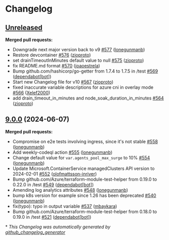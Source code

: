 # Changelog

## [Unreleased](https://github.com/Azure/terraform-azurerm-aks/tree/HEAD)

**Merged pull requests:**

- Downgrade next major version back to v9 [\#577](https://github.com/Azure/terraform-azurerm-aks/pull/577) ([lonegunmanb](https://github.com/lonegunmanb))
- Restore devcontainer [\#576](https://github.com/Azure/terraform-azurerm-aks/pull/576) ([zioproto](https://github.com/zioproto))
- set drainTimeoutInMinutes default value to null [\#575](https://github.com/Azure/terraform-azurerm-aks/pull/575) ([zioproto](https://github.com/zioproto))
- fix README.md format [\#570](https://github.com/Azure/terraform-azurerm-aks/pull/570) ([joaoestrela](https://github.com/joaoestrela))
- Bump github.com/hashicorp/go-getter from 1.7.4 to 1.7.5 in /test [\#569](https://github.com/Azure/terraform-azurerm-aks/pull/569) ([dependabot[bot]](https://github.com/apps/dependabot))
- Start new Changelog file for v10 [\#567](https://github.com/Azure/terraform-azurerm-aks/pull/567) ([zioproto](https://github.com/zioproto))
- fixed inaccurate variable descriptions for azure cni in overlay mode [\#566](https://github.com/Azure/terraform-azurerm-aks/pull/566) ([Xelef2000](https://github.com/Xelef2000))
- add drain\_timeout\_in\_minutes and node\_soak\_duration\_in\_minutes [\#564](https://github.com/Azure/terraform-azurerm-aks/pull/564) ([zioproto](https://github.com/zioproto))

## [9.0.0](https://github.com/Azure/terraform-azurerm-aks/tree/9.0.0) (2024-06-07)

**Merged pull requests:**

- Compromise on e2e tests involving ingress, since it's not stable [\#558](https://github.com/Azure/terraform-azurerm-aks/pull/558) ([lonegunmanb](https://github.com/lonegunmanb))
- Add weekly-codeql action [\#555](https://github.com/Azure/terraform-azurerm-aks/pull/555) ([lonegunmanb](https://github.com/lonegunmanb))
- Change default value for `var.agents_pool_max_surge` to 10% [\#554](https://github.com/Azure/terraform-azurerm-aks/pull/554) ([lonegunmanb](https://github.com/lonegunmanb))
- Update Microsoft.ContainerService managedClusters API version to 2024-02-01 [\#552](https://github.com/Azure/terraform-azurerm-aks/pull/552) ([olofmattsson-inriver](https://github.com/olofmattsson-inriver))
- Bump github.com/Azure/terraform-module-test-helper from 0.19.0 to 0.22.0 in /test [\#549](https://github.com/Azure/terraform-azurerm-aks/pull/549) ([dependabot[bot]](https://github.com/apps/dependabot))
- Amending log analytics attributes [\#548](https://github.com/Azure/terraform-azurerm-aks/pull/548) ([lonegunmanb](https://github.com/lonegunmanb))
- bump k8s version for example since 1.26 has been deprecated [\#540](https://github.com/Azure/terraform-azurerm-aks/pull/540) ([lonegunmanb](https://github.com/lonegunmanb))
- fix\(typo\): typo in output variable [\#537](https://github.com/Azure/terraform-azurerm-aks/pull/537) ([mbaykara](https://github.com/mbaykara))
- Bump github.com/Azure/terraform-module-test-helper from 0.18.0 to 0.19.0 in /test [\#521](https://github.com/Azure/terraform-azurerm-aks/pull/521) ([dependabot[bot]](https://github.com/apps/dependabot))



\* *This Changelog was automatically generated by [github_changelog_generator](https://github.com/github-changelog-generator/github-changelog-generator)*
